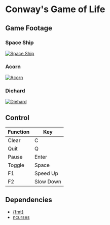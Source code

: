 # Conway's Game of Life

## Game Footage

### Space Ship
[![Space Ship](https://asciinema.org/a/U1pJcwLJTSKX8YjsernU0WHWR.svg)](https://asciinema.org/a/U1pJcwLJTSKX8YjsernU0WHWR)

### Acorn
[![Acorn](https://asciinema.org/a/WuJzSAGQ93z7lYOCznypubqjD.svg)](https://asciinema.org/a/WuJzSAGQ93z7lYOCznypubqjD)

### Diehard
[![Diehard](https://asciinema.org/a/Hevnf1P5DW2f788wTrSMnC9xK.svg)](https://asciinema.org/a/Hevnf1P5DW2f788wTrSMnC9xK)

## Control
| Function | Key       |
|----------|-----------|
| Clear    | C         |
| Quit     | Q         |
| Pause    | Enter     | 
| Toggle   | Space     |
| F1       | Speed Up  |
| F2       | Slow Down |

## Dependencies
* [{fmt}](https://github.com/fmtlib/fmt)
* [ncurses](https://invisible-island.net/)
